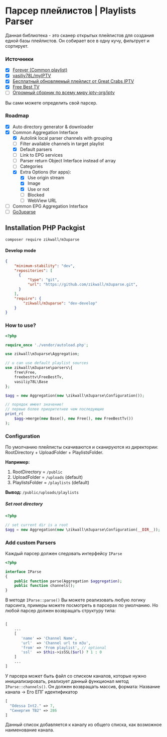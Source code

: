 # Парсер плейлистов | Playlists Parser

Данная библиотека - это сканер открытых плейлистов для создания едной базы плейлистов. Он собирает все в одну кучу, фильтрует и сортирует.

### Источники

- [x] [Forever (Common playlist)](https://webhalpme.ru/iptv-forever-samoobnovljaemyj-plejlist/)
- [x] [vasiliy78L/myIPTV](https://github.com/vasiliy78L/myIPTV)
- [x] [Бесплатный обновляемый плейлист от Great Crabs IPTV](https://4pda.ru/forum/index.php?showtopic=394145&st=4140#entry70709596)
- [x] [Free Best TV](http://4pda.ru/pages/go/?u=http%3A%2F%2Ftopplay.do.am%2FFreeBestTV.m3u&e=84875135)
- [ ] [Огромный сборник по всему миру iptv-org/iptv](https://github.com/iptv-org/iptv)

Вы сами можете определить свой парсер.

### Roadmap

- [x] Auto directory generator & downloader
- [x] Common Aggregation Interface
    - [x] Autolink local parser channels with grouping
    - [ ] Filter available channels in target playlist
    - [x] Default parsers
    - [ ] Link to EPG services
    - [ ] Parser return Object Interface instead of array
    - [ ] Categories
    - [x] Extra Options (for apps):
        - [x] Use origin stream
        - [x] Image
        - [x] Use or not
        - [ ] Blocked
        - [ ] WebView URL
- [ ] Common EPG Aggregation Interface
- [ ] [Go3uparse](https://github.com/zikwall/go3uparse)

## Installation PHP Packgist

`composer require zikwall/m3uparse`

#### Develop mode

```json
{
    "minimum-stability": "dev",
    "repositories": [
      {
    	  "type": "git",
    	  "url": "https://github.com/zikwall/m3uparse.git",
      }
    ],
    "require": {
    	"zikwall/m3uparse": "dev-develop"
    }
}
```

### How to use?

```php
<?php

require_once './vendor/autoload.php';

use zikwall\m3uparse\Aggregation;

// u can use default playlist sources
use zikwall\m3uparse\parsers\{
    free\Free,
    freebesttv\FreeBestTv,
    vasiliy78L\Base
};

$agg = new Aggregation(new \zikwall\m3uparse\Configuration());

// порядок имеет значение!
// первые более приоритетнее чем последующие
print_r(
    $agg->merge(new Base(), new Free(), new FreeBestTv())
);

```

### Configuration

По умолчанию плейлисты скачиваются и сканируются из директории: RootDirectory + UploadFolder + PlaylistsFolder.

**Например:**

1. RootDirectory = `/public`
2. UploadFolder = `/uploads` (default)
3. PlaylistsFolder = `/playlists` (default)

**Вывод:** `/public/uploads/playlists`

##### Set root directory

```php
<?php

// set current dir is a root
$agg = new Aggregation(new \zikwall\m3uparse\Configuration(__DIR__));

```

### Add custom Parsers

Каждый парсер должен следовать интерфейсу `IParse`

```php
<?php

interface IParse
{
    public function parse(Aggregation $aggregation);
    public function channels();
}

```

В методе `IParse::parse()` Вы можете реализовать любую логику парсинга, примеры можете посмотреть в парсерах по умолчанию.
Но любой парсер должен возвращать структуру типа:

```php

[
    ...
    [
       'name' => 'Channel Name',
       'url'  => 'Channel url to m3u',
       'from' => 'From playlist', // optional
       'ssl'  => $this->isSSL($url) ? 1 : 0
    ]
    ...
]

```

У парсера может быть файл со списком каналов, которые нужно инициализировать, реализует данный функционал метод `IParse::channels()`.
Он должен возвращать массив, формата: Название канала -> Его ЕПГ идентификатор

```php
[
  "Odessa Int2." => 7,
  "Синергия ТВ2" => 286
]
```

Данный список добавляется к каналу из общего списка, как возможное наименование канала.
